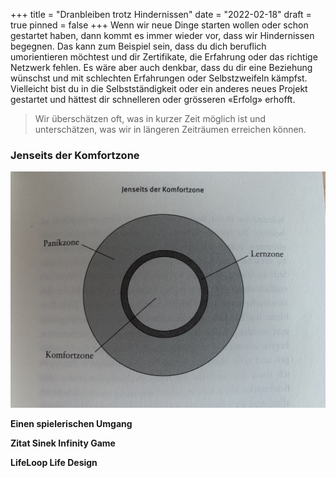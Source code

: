+++
title = "Dranbleiben trotz Hindernissen"
date = "2022-02-18"
draft = true
pinned = false
+++
Wenn wir neue Dinge starten wollen oder schon gestartet haben, dann kommt es immer wieder vor, dass wir Hindernissen begegnen. Das kann zum Beispiel sein, dass du dich beruflich umorientieren möchtest und dir Zertifikate, die Erfahrung oder das richtige Netzwerk fehlen. Es wäre aber auch denkbar, dass du dir eine Beziehung wünschst und mit schlechten Erfahrungen oder Selbstzweifeln kämpfst. Vielleicht bist du in die Selbstständigkeit oder ein anderes neues Projekt gestartet und hättest dir schnelleren oder grösseren «Erfolg» erhofft. 

> Wir überschätzen oft, was in kurzer Zeit möglich ist und unterschätzen, was wir in längeren Zeiträumen erreichen können. 

### Jenseits der Komfortzone

![](img_4698.jpg "Pema Chödrön, Das Unwillkommene willkommen heissen, S. 87")

**Einen spielerischen Umgang**

**Zitat Sinek Infinity Game**

**LifeLoop Life Design**